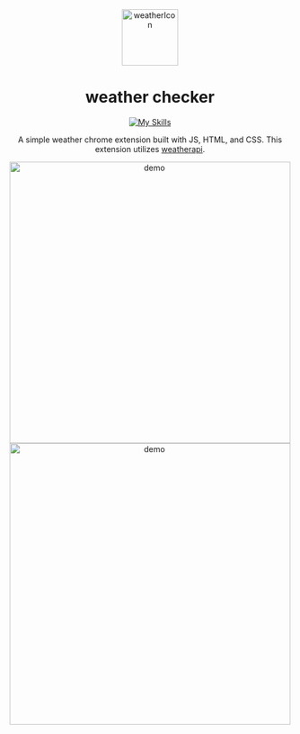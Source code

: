 <div align="center">

  <img width="100" height="100" alt="weatherIcon" src="https://github.com/user-attachments/assets/6673dff6-ff98-46b4-afd0-b98045cb20f1" />

# weather checker
[![My Skills](https://skillicons.dev/icons?i=js,html,css)](https://skillicons.dev)

A simple weather chrome extension built with JS, HTML, and CSS. This extension utilizes <a href="https://www.weatherapi.com/" title="Weather API">weatherapi</a>.

<div>
  <img src="https://github.com/user-attachments/assets/9476f916-39e6-4c17-8582-817e16098d65" alt="demo" width="500" height="500">
  <img src="https://github.com/user-attachments/assets/2f2c3b61-17ff-4966-915c-6c677ca574fe" alt="demo" width="500" height="500">
</div>
  
</div>
